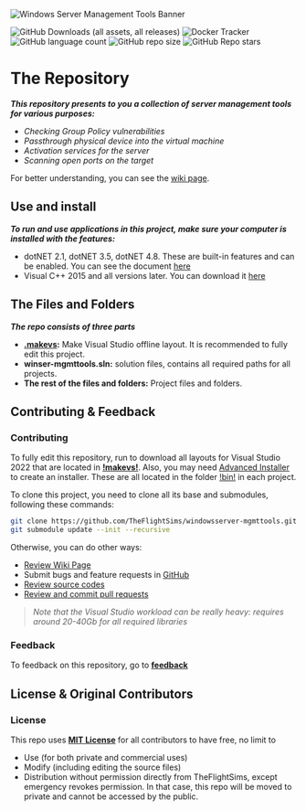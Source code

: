 ![Windows Server Management Tools Banner](https://github.com/TheFlightSims/windowsserver-mgmttools/blob/master/banner.png?raw=true)

![GitHub Downloads (all assets, all releases)](https://img.shields.io/github/downloads/TheFlightSims/windowsserver-mgmttools/total)
![Docker Tracker](https://img.shields.io/docker/pulls/theflightsims/vlmcsd)
![GitHub language count](https://img.shields.io/github/languages/count/TheFlightSims/windowsserver-mgmttools)
![GitHub repo size](https://img.shields.io/github/repo-size/TheFlightSims/windowsserver-mgmttools)
![GitHub Repo stars](https://img.shields.io/github/stars/TheFlightSims/windowsserver-mgmttools)

# The Repository

***This repository presents to you a collection of server management tools for various purposes:***

* *Checking Group Policy vulnerabilities*
* *Passthrough physical device into the virtual machine*
* *Activation services for the server*
* *Scanning open ports on the target*

For better understanding, you can see the [wiki page](https://github.com/TheFlightSims/windowsserver-mgmttools/wiki).

## Use and install

***To run and use applications in this project, make sure your computer is installed with the features:***

* dotNET 2.1, dotNET 3.5, dotNET 4.8. These are built-in features and can be enabled. You can see the document [here](https://learn.microsoft.com/en-us/dotnet/framework/install/dotnet-35-windows)
* Visual C++ 2015 and all versions later. You can download it [here](https://learn.microsoft.com/en-US/cpp/windows/latest-supported-vc-redist?view=msvc-170)

## The Files and Folders

***The repo consists of three parts***

* **[.makevs](https://github.com/TheFlightSims/windowsserver-mgmttools/tree/master/.makevs):** Make Visual Studio offline layout. It is recommended to fully edit this project.
* **winser-mgmttools.sln:** solution files, contains all required paths for all projects.
* **The rest of the files and folders:** Project files and folders.

## Contributing & Feedback

### Contributing

To fully edit this repository, run to download all layouts for Visual Studio 2022 that are located in **[!makevs!](https://github.com/TheFlightSims/windowsserver-mgmttools/tree/master/!makevs!)**.
Also, you may need [Advanced Installer](https://www.advancedinstaller.com/) to create an installer. These are all located in the folder [!bin!](https://github.com/TheFlightSims/windowsserver-mgmttools/tree/master/!bin!) in each project.

To clone this project, you need to clone all its base and submodules, following these commands:

```bash
git clone https://github.com/TheFlightSims/windowsserver-mgmttools.git
git submodule update --init --recursive
```

Otherwise, you can do other ways:

* [Review Wiki Page](https://github.com/TheFlightSims/windowsserver-mgmttools/wiki)
* Submit bugs and feature requests in [GitHub](https://github.com/TheFlightSims/windowsserver-mgmttools/issues)
* [Review source codes](https://github.com/TheFlightSims/windowsserver-mgmttools)
* [Review and commit pull requests](https://github.com/TheFlightSims/windowsserver-mgmttools/pulls)

> *Note that the Visual Studio workload can be really heavy: requires around 20-40Gb for all required libraries*

### Feedback

To feedback on this repository, go to [**feedback**](https://github.com/TheFlightSims/windowsserver-mgmttools/issues)

## License & Original Contributors

### License

This repo uses [**MIT License**](https://opensource.org/licenses/MIT) for all contributors to have free, no limit to

* Use (for both private and commercial uses)
* Modify (including editing the source files)
* Distribution without permission directly from TheFlightSims, except emergency revokes permission. In that case, this repo will be moved to private and cannot be accessed by the public.
